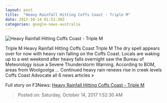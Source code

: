 ```yaml
---
layout: post
title:  "Heavy Rainfall Hitting Coffs Coast - Triple M"
date: 2017-10-14 01:52:30Z
categories: google-news-australia
---
```


![Heavy Rainfall Hitting Coffs Coast - Triple M](https://cdn-triplem.scadigital.io/media/30448/1-01-coffs-weather.png)

Triple M Heavy Rainfall Hitting Coffs Coast Triple M The dry spell appears over for now with heavy rain falling on the Coffs Coast. Locals are waking up to a wet weekend after heavy falls overnight saw the Bureau of Meteorology issue a Severe Thunderstorm Warning. According to BOM, areas from Woolgoolga ... Continued heavy rain renews rise in creek levels Coffs Coast Advocate all 6 news articles »


Full story on F3News: [Heavy Rainfall Hitting Coffs Coast - Triple M](http://www.f3nws.com/n/NKthdG)

> Posted on: Saturday, October 14, 2017 1:52:30 AM
